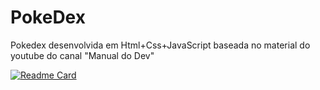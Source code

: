 # PokeDex
Pokedex desenvolvida em Html+Css+JavaScript baseada no material do youtube do canal "Manual do Dev"

[![Readme Card](https://github-readme-stats.vercel.app/api/pin/?username=LeonardoDMelo&repo=PokeDex)](https://github.com/anuraghazra/github-readme-stats)

